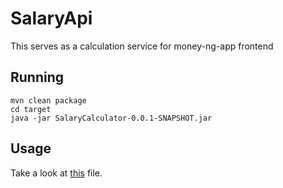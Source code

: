 # SalaryApi
This serves as a calculation service for money-ng-app frontend

## Running
```
mvn clean package
cd target
java -jar SalaryCalculator-0.0.1-SNAPSHOT.jar
```
## Usage
Take a look at [this](src/main/java/com/anteklantek/SalaryCalculator/test.http) file.

